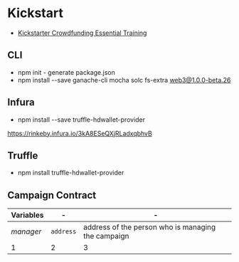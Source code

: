 # Kickstart
* [Kickstarter Crowdfunding Essential Training](https://www.linkedin.com/learning/kickstarter-crowdfunding-essential-training)

## CLI
* npm init - generate package.json
* npm install --save ganache-cli mocha solc fs-extra web3@1.0.0-beta.26 

## Infura
* npm install --save truffle-hdwallet-provider

https://rinkeby.infura.io/3kA8ESeQXjRLadxqbhvB

## Truffle
* npm install truffle-hdwallet-provider

## Campaign Contract
**Variables** | - | - 
--- | --- | ---
*manager* | `address` | address of the person who is managing the campaign
1 | 2 | 3
